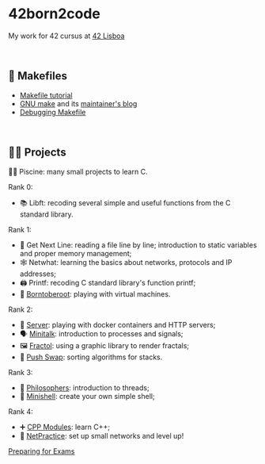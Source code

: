 # 42born2code
My work for 42 cursus at [42 Lisboa](https://www.42lisboa.com/)

<br/>

## 🧁 Makefiles
* [Makefile tutorial](https://makefiletutorial.com/)
* [GNU make](https://www.gnu.org/software/make/manual/make.html) and its [maintainer's blog](http://make.mad-scientist.net/)
* [Debugging Makefile](https://www.youtube.com/watch?v=l5KqE0DMG-Q)

<br/>

## 👩‍💻 Projects
🏊‍♂️ Piscine: many small projects to learn C.

Rank 0:
* 📚 Libft: recoding several simple and useful functions from the C standard library.

Rank 1:
* 📝 Get Next Line: reading a file line by line; introduction to static variables and proper memory management;
* 🕸 Netwhat: learning the basics about networks, protocols and IP addresses;
* 🖨 Printf: recoding C standard library's function printf;
* 🌱 [Borntoberoot](https://github.com/arieivs/42/tree/master/1_born2beroot): playing with virtual machines.

Rank 2:
* 🐳 [Server](https://github.com/arieivs/42/tree/master/2_server): playing with docker containers and HTTP servers;
* 🗣 [Minitalk](https://github.com/arieivs/42/tree/master/2_minitalk): introduction to processes and signals;
* 🖼 [Fractol](https://github.com/arieivs/42/tree/master/2_fractol): using a graphic library to render fractals;
* 🥞 [Push Swap](https://github.com/arieivs/42/tree/master/2_push_swap): sorting algorithms for stacks.

Rank 3:
* 🧵 [Philosophers](https://github.com/arieivs/42/tree/master/3_philosophers): introduction to threads;
* 🐚 [Minishell](https://github.com/Knulpinette/42_03_minishell): create your own simple shell;

Rank 4:
* ➕ [CPP Modules](https://github.com/arieivs/42/tree/master/4_cpp): learn C++;
* 💬 [NetPractice](https://github.com/arieivs/42/tree/master/4_netpractice): set up small networks and level up!

[Preparing for Exams](https://github.com/markveligod/examrank-02-03-04-05-06)

